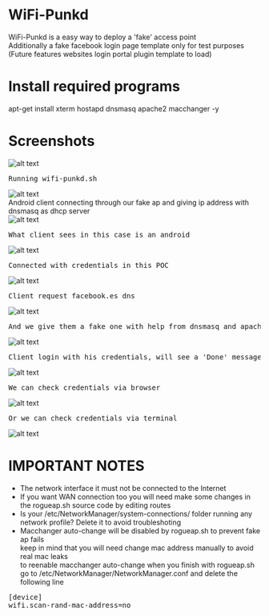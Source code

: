 # WiFi-Punkd

WiFi-Punkd is a easy way to deploy a 'fake' access point  
Additionally a fake facebook login page template only for test purposes  
(Future features websites login portal plugin template to load)  

# Install required programs
apt-get install xterm hostapd dnsmasq apache2 macchanger -y  

# Screenshots
![alt text](https://github.com/0bfxGH0ST/WiFi-Punkd/blob/main/screenshots/screenshot001.png)    
<pre>
Running wifi-punkd.sh
</pre>
![alt text](https://github.com/0bfxGH0ST/WiFi-Punkd/blob/main/screenshots/screenshot002.png)  
Android client connecting through our fake ap and giving ip address with dnsmasq as dhcp server  
</pre>
![alt text](https://github.com/0bfxGH0ST/WiFi-Punkd/blob/main/screenshots/screenshot4.png)  
<pre>
What client sees in this case is an android  
</pre>
![alt text](https://github.com/0bfxGH0ST/WiFi-Punkd/blob/main/screenshots/screenshot5.png)  
<pre>
Connected with credentials in this POC  
</pre>
![alt text](https://github.com/0bfxGH0ST/WiFi-Punkd/blob/main/screenshots/screenshot6.png)  
<pre>
Client request facebook.es dns   
</pre>
![alt text](https://github.com/0bfxGH0ST/WiFi-Punkd/blob/main/screenshots/screenshot7.png)  
<pre>
And we give them a fake one with help from dnsmasq and apache2 server  
</pre>
![alt text](https://github.com/0bfxGH0ST/WiFi-Punkd/blob/main/screenshots/screenshot8.png)  
<pre>
Client login with his credentials, will see a 'Done' message in the webpage (because this is a POC)  
</pre>
![alt text](https://github.com/0bfxGH0ST/WiFi-Punkd/blob/main/screenshots/screenshot9.png)  
<pre>
We can check credentials via browser  
</pre>
![alt text](https://github.com/0bfxGH0ST/WiFi-Punkd/blob/main/screenshots/screenshot10.png)  
<pre>
Or we can check credentials via terminal  
</pre>
![alt text](https://github.com/0bfxGH0ST/WiFi-Punkd/blob/main/screenshots/screenshot11.png)  


# IMPORTANT NOTES
* The network interface it must not be connected to the Internet  
* If you want WAN connection too you will need make some changes in the rogueap.sh source code by editing routes  
* Is your /etc/NetworkManager/system-connections/ folder running any network profile? Delete it to avoid troubleshoting  
* Macchanger auto-change will be disabled by rogueap.sh to prevent fake ap fails  
keep in mind that you will need change mac address manually to avoid real mac leaks  
to reenable macchanger auto-change when you finish with rogueap.sh go to /etc/NetworkManager/NetworkManager.conf and delete the following line

<pre>
[device]  
wifi.scan-rand-mac-address=no  
</pre>
